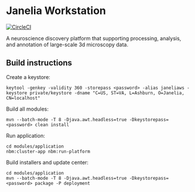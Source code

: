 # Janelia Workstation

[![CircleCI](https://circleci.com/gh/JaneliaSciComp/workstation.svg?style=svg)](https://circleci.com/gh/JaneliaSciComp/workstation)

A neuroscience discovery platform that supporting processing, analysis, and annotation of large-scale 3d microscopy data.

## Build instructions

Create a keystore:
```
keytool -genkey -validity 360 -storepass <password> -alias janeliaws -keystore private/keystore -dname "C=US, ST=VA, L=Ashburn, O=Janelia, CN=localhost"
```

Build all modules:
```
mvn --batch-mode -T 8 -Djava.awt.headless=true -Dkeystorepass=<password> clean install
```

Run application:
```
cd modules/application
nbm:cluster-app nbm:run-platform
```

Build installers and update center:
```
cd modules/application
mvn --batch-mode -T 8 -Djava.awt.headless=true -Dkeystorepass=<password> package -P deployment
```

